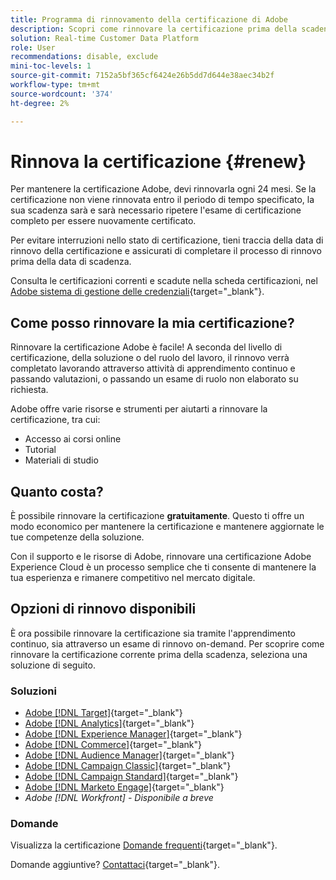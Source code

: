 ```yaml
---
title: Programma di rinnovamento della certificazione di Adobe
description: Scopri come rinnovare la certificazione prima della scadenza.
solution: Real-time Customer Data Platform
role: User
recommendations: disable, exclude
mini-toc-levels: 1
source-git-commit: 7152a5bf365cf6424e26b5dd7d644e38aec34b2f
workflow-type: tm+mt
source-wordcount: '374'
ht-degree: 2%

---
```


# Rinnova la certificazione {#renew}

Per mantenere la certificazione Adobe, devi rinnovarla ogni 24 mesi. Se la certificazione non viene rinnovata entro il periodo di tempo specificato, la sua scadenza sarà e sarà necessario ripetere l&#39;esame di certificazione completo per essere nuovamente certificato.

Per evitare interruzioni nello stato di certificazione, tieni traccia della data di rinnovo della certificazione e assicurati di completare il processo di rinnovo prima della data di scadenza.

Consulta le certificazioni correnti e scadute nella scheda certificazioni, nel [Adobe sistema di gestione delle credenziali](https://www.certmetrics.com/adobe/candidate/cert_summary.aspx){target="_blank"}.

## Come posso rinnovare la mia certificazione?

Rinnovare la certificazione Adobe è facile! A seconda del livello di certificazione, della soluzione o del ruolo del lavoro, il rinnovo verrà completato lavorando attraverso attività di apprendimento continuo e passando valutazioni, o passando un esame di ruolo non elaborato su richiesta.

Adobe offre varie risorse e strumenti per aiutarti a rinnovare la certificazione, tra cui:

* Accesso ai corsi online
* Tutorial
* Materiali di studio

## Quanto costa?

È possibile rinnovare la certificazione **gratuitamente**. Questo ti offre un modo economico per mantenere la certificazione e mantenere aggiornate le tue competenze della soluzione.

Con il supporto e le risorse di Adobe, rinnovare una certificazione Adobe Experience Cloud è un processo semplice che ti consente di mantenere la tua esperienza e rimanere competitivo nel mercato digitale.

## Opzioni di rinnovo disponibili

È ora possibile rinnovare la certificazione sia tramite l&#39;apprendimento continuo, sia attraverso un esame di rinnovo on-demand. Per scoprire come rinnovare la certificazione corrente prima della scadenza, seleziona una soluzione di seguito.

### Soluzioni

* [Adobe [!DNL Target]](https://experienceleague.adobe.com/docs/certification/certification/technical-certifications/at/at-renew.html?lang=en){target="_blank"}
* [Adobe [!DNL Analytics]](https://experienceleague.adobe.com/docs/certification/certification/technical-certifications/aa/aa-renew.html?lang=en){target="_blank"}
* [Adobe [!DNL Experience Manager]](https://experienceleague.adobe.com/docs/certification/certification/technical-certifications/aem/aem-renew.html?lang=en){target="_blank"}
* [Adobe [!DNL Commerce]](https://experienceleague.adobe.com/docs/certification/certification/technical-certifications/ac/ac-renew.html?lang=en){target="_blank"}
* [Adobe [!DNL Audience Manager]](https://experienceleague.adobe.com/docs/certification/certification/technical-certifications/aam/aam-renew.html?lang=en){target="_blank"}
* [Adobe [!DNL Campaign Classic]](https://experienceleague.adobe.com/docs/certification/certification/technical-certifications/acc/acc-renew.html?lang=en){target="_blank"}
* [Adobe [!DNL Campaign Standard]](https://experienceleague.adobe.com/docs/certification/certification/technical-certifications/acs/acs-renew.html?lang=en){target="_blank"}
* [Adobe [!DNL Marketo Engage]](https://experienceleague.adobe.com/docs/certification/certification/technical-certifications/ame/ame-renew.html?lang=en){target="_blank"}
* _Adobe [!DNL Workfront] - Disponibile a breve_

### Domande

Visualizza la certificazione [Domande frequenti](https://experienceleague.adobe.com/docs/certification/certification/faq.html?lang=en){target="_blank"}.

Domande aggiuntive? [Contattaci](mailto:certif@adobe.com){target="_blank"}.
